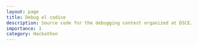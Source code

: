```yaml
---
layout: page
title: Debug el codice
description: Source code for the debugging contest organized at DSCE.
importance: 1
category: Hackathon
---
```

